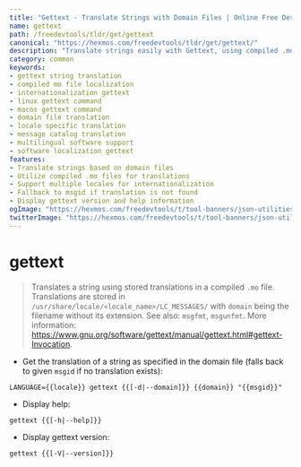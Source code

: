 ```yaml
---
title: "Gettext - Translate Strings with Domain Files | Online Free DevTools by Hexmos"
name: gettext
path: /freedevtools/tldr/get/gettext
canonical: "https://hexmos.com/freedevtools/tldr/get/gettext/"
description: "Translate strings easily with Gettext, using compiled .mo files. Localize software and applications for different languages. Free online tool, no registration required."
category: common
keywords:
- gettext string translation
- compiled mo file localization
- internationalization gettext
- linux gettext command
- macos gettext command
- domain file translation
- locale specific translation
- message catalog translation
- multilingual software support
- software localization gettext
features:
- Translate strings based on domain files
- Utilize compiled .mo files for translations
- Support multiple locales for internationalization
- Fallback to msgid if translation is not found
- Display gettext version and help information
ogImage: "https://hexmos.com/freedevtools/t/tool-banners/json-utilities-banner.png"
twitterImage: "https://hexmos.com/freedevtools/t/tool-banners/json-utilities-banner.png"
---
```


# gettext

> Translates a string using stored translations in a compiled `.mo` file.
> Translations are stored in `/usr/share/locale/<locale_name>/LC_MESSAGES/` with `domain` being the filename without its extension.
> See also: `msgfmt`, `msgunfmt`.
> More information: <https://www.gnu.org/software/gettext/manual/gettext.html#gettext-Invocation>.

- Get the translation of a string as specified in the domain file (falls back to given `msgid` if no translation exists):

`LANGUAGE={{locale}} gettext {{[-d|--domain]}} {{domain}} "{{msgid}}"`

- Display help:

`gettext {{[-h|--help]}}`

- Display gettext version:

`gettext {{[-V|--version]}}`
